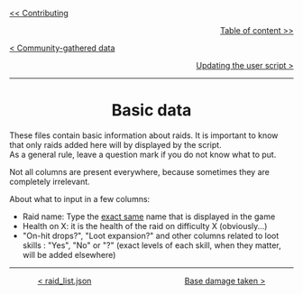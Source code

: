 <div align="left">
  
  [<< Contributing](/CONTRIBUTING.md)
  
</div>

<div align="right">
  
  [Table of content >>](table-of-content.md)
  
</div>

<div align="left">
  
  [< Community-gathered data](community-gathered-data.md)
  
</div>

<div align="right">

  [Updating the user script >](updating-user-script.md)
  
</div>

<hr>

<div align="center">

# Basic data

</div>

These files contain basic information about raids. It is important to know that only raids added here will by displayed by the script.<br>
As a general rule, leave a question mark if you do not know what to put.<br>

Not all columns are present everywhere, because sometimes they are completely irrelevant.

About what to input in a few columns:
* Raid name: Type the <ins>exact same</ins> name that is displayed in the game
* Health on X: it is the health of the raid on difficulty X (obviously...)
* "On-hit drops?", "Loot expansion?" and other columns related to loot skills : "Yes", "No" or "?" (exact levels of each skill, when they matter, will be added elsewhere)

<hr>

<div align="center">
  
  [< raid_list.json](raid-list-json.md) $~~~~~~~~~~~~~~~~~~~~~~~~~~~~~~~~~~~~~~~~$ [Base damage taken >](base-damage-taken-folder.md)
  
</div>
